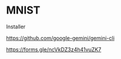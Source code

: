 # MNIST

Installer 

https://github.com/google-gemini/gemini-cli

https://forms.gle/ncVkDZ3z4h41vuZK7
